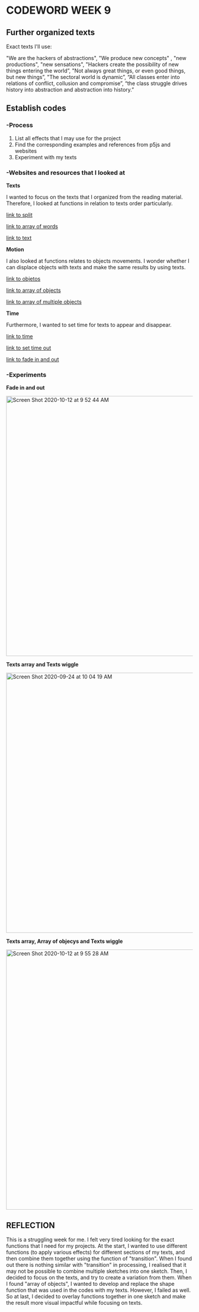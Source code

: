 # CODEWORD WEEK 9

## Further organized texts

Exact texts I'll use:

"We are the hackers of abstractions", "We produce new concepts" , "new productions", "new sensations", "Hackers create the possibility of new things entering the world”, "Not always great things, or even good things, but new things”, "The sectoral world is dynamic”, “All classes enter into relations of conflict, collusion and compromise”, “the class struggle drives history into abstraction and abstraction into history.”

## Establish codes

### -Process

1. List all effects that I may use for the project
2. Find the corresponding examples and references from p5js and websites
3. Experiment with my texts

### -Websites and resources that I looked at

**Texts**

I wanted to focus on the texts that I organized from the reading material. Therefore, I looked at functions in relation to texts order particularly.

[link to split](https://p5js.org/reference/#/p5/split)

[link to array of words](https://editor.p5js.org/aferriss/sketches/B1iYPo6Kf)

[link to text](https://p5js.org/zh-Hans/reference/#/p5/text)

**Motion**

I also looked at functions relates to objects movements. I wonder whether I can displace objects with texts and make the same results by using texts. 

[link to objetos](https://p5js.org/es/examples/objects-objects-2.html#)

[link to array of objects](https://p5js.org/es/examples/objects-array-of-objects.html)

[link to array of multiple objects](https://p5js.org/examples/objects-multiple-objects.html)

**Time**

Furthermore, I wanted to set time for texts to appear and disappear.

[link to time](https://p5js.org/reference/#/p5.MediaElement/time)

[link to set time out](https://www.youtube.com/watch?v=nGfTjA8qNDA)

[link to fade in and out](https://editor.p5js.org/remarkability/sketches/rtM08miUD)

### -Experiments

**Fade in and out**

<img width="700" alt="Screen Shot 2020-10-12 at 9 52 44 AM" src="https://user-images.githubusercontent.com/68975607/95698692-13555b00-0c75-11eb-92d2-ee9b4008b2fd.png">

**Texts array and Texts wiggle**

<img width="700" alt="Screen Shot 2020-09-24 at 10 04 19 AM" src="https://user-images.githubusercontent.com/68975607/95698426-772b5400-0c74-11eb-828c-26776a9f9529.png">

**Texts array, Array of objecys and Texts wiggle**

<img width="700" alt="Screen Shot 2020-10-12 at 9 55 28 AM" src="https://user-images.githubusercontent.com/68975607/95698449-8e6a4180-0c74-11eb-86df-4904b5cc1286.png">

## REFLECTION
This is a struggling week for me. I felt very tired looking for the exact functions that I need for my projects. At the start, I wanted to use different functions (to apply various effects) for different sections of my texts, and then combine them together using the function of "transition". When I found out there is nothing similar with "transition" in processing, I realised that it may not be possible to combine multiple sketches into one sketch. Then, I decided to focus on the texts, and try to create a variation from them. When I found "array of objects", I wanted to develop and replace the shape function that was used in the codes with my texts. However, I failed as well. So at last, I decided to overlay functions together in one sketch and make the result more visual impactful while focusing on texts.


